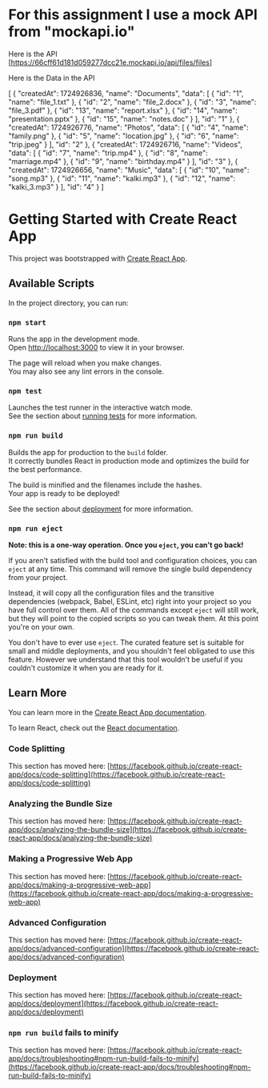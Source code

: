 # For this assignment I use a mock API from "mockapi.io"
Here is the API [https://66cff61d181d059277dcc21e.mockapi.io/api/files/files]

Here is the Data in the API

[
  {
    "createdAt": 1724926836,
    "name": "Documents",
    "data": [
      {
        "id": "1",
        "name": "file_1.txt"
      },
      {
        "id": "2",
        "name": "file_2.docx"
      },
      {
        "id": "3",
        "name": "file_3.pdf"
      },
      {
        "id": "13",
        "name": "report.xlsx"
      },
      {
        "id": "14",
        "name": "presentation.pptx"
      },
      {
        "id": "15",
        "name": "notes.doc"
      }
    ],
    "id": "1"
  },
  {
    "createdAt": 1724926776,
    "name": "Photos",
    "data": [
      {
        "id": "4",
        "name": "family.png"
      },
      {
        "id": "5",
        "name": "location.jpg"
      },
      {
        "id": "6",
        "name": "trip.jpeg"
      }
    ],
    "id": "2"
  },
  {
    "createdAt": 1724926716,
    "name": "Videos",
    "data": [
      {
        "id": "7",
        "name": "trip.mp4"
      },
      {
        "id": "8",
        "name": "marriage.mp4"
      },
      {
        "id": "9",
        "name": "birthday.mp4"
      }
    ],
    "id": "3"
  },
  {
    "createdAt": 1724926656,
    "name": "Music",
    "data": [
      {
        "id": "10",
        "name": "song.mp3"
      },
      {
        "id": "11",
        "name": "kalki.mp3"
      },
      {
        "id": "12",
        "name": "kalki_3.mp3"
      }
    ],
    "id": "4"
  }
]






# Getting Started with Create React App

This project was bootstrapped with [Create React App](https://github.com/facebook/create-react-app).

## Available Scripts

In the project directory, you can run:

### `npm start`

Runs the app in the development mode.\
Open [http://localhost:3000](http://localhost:3000) to view it in your browser.

The page will reload when you make changes.\
You may also see any lint errors in the console.

### `npm test`

Launches the test runner in the interactive watch mode.\
See the section about [running tests](https://facebook.github.io/create-react-app/docs/running-tests) for more information.

### `npm run build`

Builds the app for production to the `build` folder.\
It correctly bundles React in production mode and optimizes the build for the best performance.

The build is minified and the filenames include the hashes.\
Your app is ready to be deployed!

See the section about [deployment](https://facebook.github.io/create-react-app/docs/deployment) for more information.

### `npm run eject`

**Note: this is a one-way operation. Once you `eject`, you can't go back!**

If you aren't satisfied with the build tool and configuration choices, you can `eject` at any time. This command will remove the single build dependency from your project.

Instead, it will copy all the configuration files and the transitive dependencies (webpack, Babel, ESLint, etc) right into your project so you have full control over them. All of the commands except `eject` will still work, but they will point to the copied scripts so you can tweak them. At this point you're on your own.

You don't have to ever use `eject`. The curated feature set is suitable for small and middle deployments, and you shouldn't feel obligated to use this feature. However we understand that this tool wouldn't be useful if you couldn't customize it when you are ready for it.

## Learn More

You can learn more in the [Create React App documentation](https://facebook.github.io/create-react-app/docs/getting-started).

To learn React, check out the [React documentation](https://reactjs.org/).

### Code Splitting

This section has moved here: [https://facebook.github.io/create-react-app/docs/code-splitting](https://facebook.github.io/create-react-app/docs/code-splitting)

### Analyzing the Bundle Size

This section has moved here: [https://facebook.github.io/create-react-app/docs/analyzing-the-bundle-size](https://facebook.github.io/create-react-app/docs/analyzing-the-bundle-size)

### Making a Progressive Web App

This section has moved here: [https://facebook.github.io/create-react-app/docs/making-a-progressive-web-app](https://facebook.github.io/create-react-app/docs/making-a-progressive-web-app)

### Advanced Configuration

This section has moved here: [https://facebook.github.io/create-react-app/docs/advanced-configuration](https://facebook.github.io/create-react-app/docs/advanced-configuration)

### Deployment

This section has moved here: [https://facebook.github.io/create-react-app/docs/deployment](https://facebook.github.io/create-react-app/docs/deployment)

### `npm run build` fails to minify

This section has moved here: [https://facebook.github.io/create-react-app/docs/troubleshooting#npm-run-build-fails-to-minify](https://facebook.github.io/create-react-app/docs/troubleshooting#npm-run-build-fails-to-minify)
